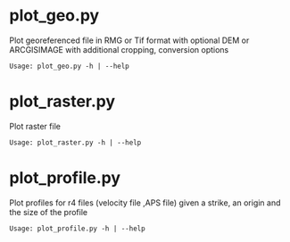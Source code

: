 plot\_geo.py
============
Plot georeferenced file in RMG or Tif format with optional DEM or ARCGISIMAGE with additional cropping, conversion options

```
Usage: plot_geo.py -h | --help
```

plot\_raster.py
============
Plot raster file 

```
Usage: plot_raster.py -h | --help
```

plot\_profile.py
============
Plot profiles for r4 files (velocity file ,APS file) given a strike, an origin and the size of the profile

```
Usage: plot_profile.py -h | --help
```



